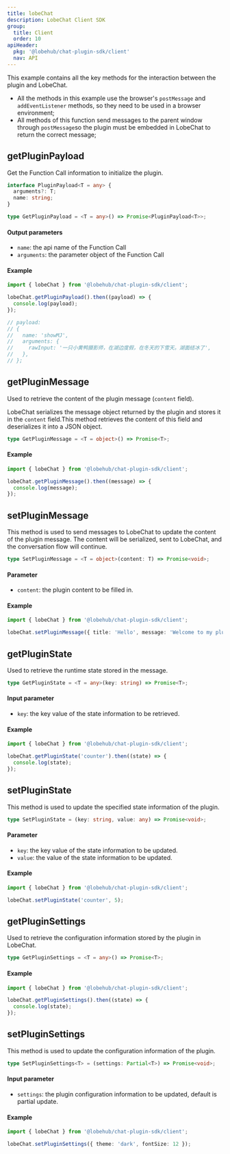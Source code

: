 ```yaml
---
title: lobeChat
description: LobeChat Client SDK
group:
  title: Client
  order: 10
apiHeader:
  pkg: '@lobehub/chat-plugin-sdk/client'
  nav: API
---
```


This example contains all the key methods for the interaction between the plugin and LobeChat.

- All the methods in this example use the browser's `postMessage` and `addEventListener` methods, so they need to be used in a browser environment;
- All methods of this function send messages to the parent window through `postMessage`so the plugin must be embedded in LobeChat to return the correct message;

## getPluginPayload

Get the Function Call information to initialize the plugin.

```ts
interface PluginPayload<T = any> {
  arguments?: T;
  name: string;
}

type GetPluginPayload = <T = any>() => Promise<PluginPayload<T>>;
```

#### Output parameters

- `name`: the api name of the Function Call
- `arguments`: the parameter object of the Function Call

#### Example

```ts
import { lobeChat } from '@lobehub/chat-plugin-sdk/client';

lobeChat.getPluginPayload().then((payload) => {
  console.log(payload);
});

// payload:
// {
//   name: 'showMJ',
//   arguments: {
//     rawInput: '一只小黄鸭摄影师，在湖边度假，在冬天的下雪天。湖面结冰了',
//   },
// };
```

## getPluginMessage

Used to retrieve the content of the plugin message (`content` field).

LobeChat serializes the message object returned by the plugin and stores it in the `content` field.This method retrieves the content of this field and deserializes it into a JSON object.

```ts
type GetPluginMessage = <T = object>() => Promise<T>;
```

#### Example

```ts | pure
import { lobeChat } from '@lobehub/chat-plugin-sdk/client';

lobeChat.getPluginMessage().then((message) => {
  console.log(message);
});
```

## setPluginMessage

This method is used to send messages to LobeChat to update the content of the plugin message. The content will be serialized, sent to LobeChat, and the conversation flow will continue.

```ts
type SetPluginMessage = <T = object>(content: T) => Promise<void>;
```

#### Parameter

- `content`: the plugin content to be filled in.

#### Example

```ts
import { lobeChat } from '@lobehub/chat-plugin-sdk/client';

lobeChat.setPluginMessage({ title: 'Hello', message: 'Welcome to my plugin' });
```

## getPluginState

Used to retrieve the runtime state stored in the message.

```ts
type GetPluginState = <T = any>(key: string) => Promise<T>;
```

#### Input parameter

- `key`: the key value of the state information to be retrieved.

#### Example

```ts
import { lobeChat } from '@lobehub/chat-plugin-sdk/client';

lobeChat.getPluginState('counter').then((state) => {
  console.log(state);
});
```

## setPluginState

This method is used to update the specified state information of the plugin.

```ts
type SetPluginState = (key: string, value: any) => Promise<void>;
```

#### Parameter

- `key`: the key value of the state information to be updated.
- `value`: the value of the state information to be updated.

#### Example

```ts
import { lobeChat } from '@lobehub/chat-plugin-sdk/client';

lobeChat.setPluginState('counter', 5);
```

## getPluginSettings

Used to retrieve the configuration information stored by the plugin in LobeChat.

```ts
type GetPluginSettings = <T = any>() => Promise<T>;
```

#### Example

```ts
import { lobeChat } from '@lobehub/chat-plugin-sdk/client';

lobeChat.getPluginSettings().then((state) => {
  console.log(state);
});
```

## setPluginSettings

This method is used to update the configuration information of the plugin.

```ts
type SetPluginSettings<T> = (settings: Partial<T>) => Promise<void>;
```

#### Input parameter

- `settings`: the plugin configuration information to be updated, default is partial update.

#### Example

```ts
import { lobeChat } from '@lobehub/chat-plugin-sdk/client';

lobeChat.setPluginSettings({ theme: 'dark', fontSize: 12 });
```
